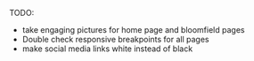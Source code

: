 TODO:

- take engaging pictures for home page and bloomfield pages
- Double check responsive breakpoints for all pages
- make social media links white instead of black
